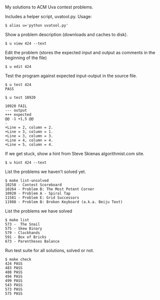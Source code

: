 My solutions to ACM Uva contest problems.

Includes a helper script, uvatool.py. Usage:

    $ alias u='python uvatool.py'

Show a problem description (downloads and caches to disk).

    $ u view 424 --text

Edit the problem (stores the expected input and output as comments in the
beginning of the file)

    $ u edit 424

Test the program against expected input-output in the source file.

    $ u test 424
    PASS

    $ u test 10920

    10920 FAIL
    --- output
    +++ expected
    @@ -1 +1,5 @@
    -
    +Line = 2, column = 2.
    +Line = 3, column = 1.
    +Line = 3, column = 3.
    +Line = 4, column = 4.
    +Line = 5, column = 4.

If we get stuck, show a hint from Steve Skienas algorithmist.com site.

    $ u hint 424 --text

List the problems we haven't solved yet.

    $ make list-unsolved
    10258 - Contest Scoreboard
    10264 - Problem B: The Most Potent Corner
    10920 - Problem A - Spiral Tap
    11581 - Problem E: Grid Successors
    11988 - Problem B: Broken Keyboard (a.k.a. Beiju Text)

List the problems we have solved

    $ make list
    573 -  The Snail
    575 - Skew Binary
    579 - Clockhands
    591 - Box of Bricks
    673 - Parentheses Balance

Run test suite for all solutions, solved or not.

    $ make check
    424 PASS
    483 PASS
    488 PASS
    494 PASS
    499 PASS
    543 PASS
    573 PASS
    575 PASS
